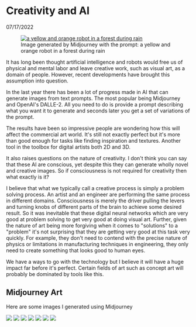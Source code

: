 # Creativity and AI

<p id='article-date'>07/17/2022</p>

<figure>
    <a href="/images/yellow-robot.png"><img alt='a yellow and orange robot in a forest during rain' src='/images/yellow-robot.png'></a>
    <figcaption>Image generated by Midjourney with the prompt: a yellow and orange robot in a forest during rain</figcaption>
</figure>

It has long been thought artificial intelligence and robots would free us of physical and mental labor and leave creative work, such as visual art, as a domain of people. However, recent developments have brought this assumption into question.

In the last year there has been a lot of progress made in AI that can generate images from text prompts. The most popular being Midjourney and OpenAI's DALLE-2. All you need to do is provide a prompt describing what you want it to generate and seconds later you get a set of variations of the prompt.

The results have been so impressive people are wondering how this will affect the commercial art world. It's still not exactly perfect but it's more than good enough for tasks like finding inspiration and textures. Another tool in the toolbox for digital artists both 2D and 3D.

It also raises questions on the nature of creativity. I don't think you can say that these AI are conscious, yet despite this they can generate wholly novel and creative images. So if consciousness is not required for creativity then what exactly is it?

I believe that what we typically call a creative process is simply a problem solving process. An artist and an engineer are performing the same process in different domains. Consciousness is merely the driver pulling the levers and turning knobs of different parts of the brain to achieve some desired result. So it was inevitable that these digital neural networks which are very good at problem solving to get very good at doing visual art. Further, given the nature of art being more forgiving when it comes to "solutions" to a "problem" it's not surprising that they are getting very good at this task very quickly. For example, they don't need to contend with the precise nature of physics or limitations in manufacturing techniques in engineering, they only need to create something that looks good to human eyes.

We have a ways to go with the technology but I believe it will have a huge impact far before it's perfect. Certain fields of art such as concept art will probably be dominated by tools like this.

## Midjourney Art

Here are some images I generated using Midjourney

[![](images/flying-islands.png)](/images/flying-islands.png)
[![](images/synthwavemountain.png)](images/synthwavemountain.png)
[![](images/umbrelas-during-rain.png)](images/umbrelas-during-rain.png)
[![](images/ronin-ink-brush.png)](images/ronin-ink-brush.png)
[![](images/wendigo.png)](images/wendigo.png)
[![](images/the-last-supper-wayne-barlowe.png)](images/the-last-supper-wayne-barlowe.png)
[![](images/yggdrasil-alex-grey.png)](images/yggdrasil-alex-grey.png)
